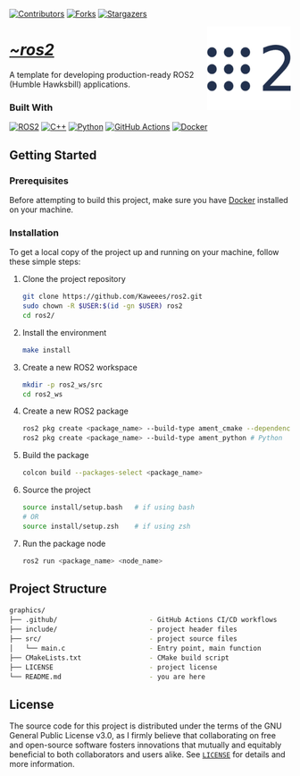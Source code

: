 <!-- PROJECT SHIELDS -->
<!--
*** I'm using markdown "reference style" links for readability.
*** Reference links are enclosed in brackets [ ] instead of parentheses ( ).
*** See the bottom of this document for the declaration of the reference variables
*** for contributors-url, forks-url, etc. This is an optional, concise syntax you may use.
*** https://www.markdownguide.org/basic-syntax/#reference-style-links
-->
<div align="left">

[![Contributors][contributors-shield]][contributors-url]
[![Forks][forks-shield]][forks-url]
[![Stargazers][stars-shield]][stars-url]

</div>

<a href="https://github.com/Kaweees/ros2">
  <img alt="ROS2 Logo" src="assets/img/ros2.png" align="right" width="150">
</a>

<div align="left">
  <h1><em><a href="https://miguelvf.dev/blog/dotfiles/compendium">~ros2</a></em></h1>
</div>

<!-- ABOUT THE PROJECT -->

A template for developing production-ready ROS2 (Humble Hawksbill) applications.

### Built With

[![ROS2][ROS2-shield]][ROS2-url]
[![C++][C++-shield]][C++-url]
[![Python][Python-shield]][Python-url]
[![GitHub Actions][github-actions-shield]][github-actions-url]
[![Docker][Docker-shield]][Docker-url]

<!-- GETTING STARTED -->

## Getting Started

### Prerequisites

Before attempting to build this project, make sure you have [Docker](https://www.docker.com/products/docker-desktop/) installed on your machine.

### Installation

To get a local copy of the project up and running on your machine, follow these simple steps:

1. Clone the project repository

   ```sh
   git clone https://github.com/Kaweees/ros2.git
   sudo chown -R $USER:$(id -gn $USER) ros2
   cd ros2/

   ```

2. Install the environment

   ```sh
   make install
   ```

3. Create a new ROS2 workspace

   ```sh
   mkdir -p ros2_ws/src
   cd ros2_ws
   ```

4. Create a new ROS2 package

   ```sh
   ros2 pkg create <package_name> --build-type ament_cmake --dependencies rclcpp rclpy std_msgs # CMake
   ros2 pkg create <package_name> --build-type ament_python # Python
   ```

5. Build the package

   ```sh
   colcon build --packages-select <package_name>
   ```

6. Source the project

   ```sh
   source install/setup.bash   # if using bash
   # OR
   source install/setup.zsh    # if using zsh
   ```

7. Run the package node

   ```sh
   ros2 run <package_name> <node_name>
   ```

<!-- PROJECT FILE STRUCTURE -->

## Project Structure

```sh
graphics/
├── .github/                       - GitHub Actions CI/CD workflows
├── include/                       - project header files
├── src/                           - project source files
│   └── main.c                     - Entry point, main function
├── CMakeLists.txt                 - CMake build script
├── LICENSE                        - project license
└── README.md                      - you are here
```

## License

The source code for this project is distributed under the terms of the GNU General Public License v3.0, as I firmly believe that collaborating on free and open-source software fosters innovations that mutually and equitably beneficial to both collaborators and users alike. See [`LICENSE`](./LICENSE) for details and more information.

<!-- MARKDOWN LINKS & IMAGES -->
<!-- https://www.markdownguide.org/basic-syntax/#reference-style-links -->

[contributors-shield]: https://img.shields.io/github/contributors/Kaweees/ros2.svg?style=for-the-badge
[contributors-url]: https://github.com/Kaweees/ros2/graphs/contributors
[forks-shield]: https://img.shields.io/github/forks/Kaweees/ros2.svg?style=for-the-badge
[forks-url]: https://github.com/Kaweees/ros2/network/members
[stars-shield]: https://img.shields.io/github/stars/Kaweees/ros2.svg?style=for-the-badge
[stars-url]: https://github.com/Kaweees/ros2/stargazers

<!-- MARKDOWN SHIELD BAGDES & LINKS -->
<!-- https://github.com/Ileriayo/markdown-badges -->
[ROS2-shield]: https://img.shields.io/badge/ROS2-%23008080.svg?style=for-the-badge&logo=ros&logoColor=22314E&labelColor=222222&color=22314E
[ROS2-url]: https://www.ros.org/
[C++-shield]: https://img.shields.io/badge/C++-%23008080.svg?style=for-the-badge&logo=c%2B%2B&logoColor=004482&labelColor=222222&color=004482
[C++-url]: https://isocpp.org/
[Python-shield]: https://img.shields.io/badge/Python-%23008080.svg?style=for-the-badge&logo=python&logoColor=306998&labelColor=222222&color=306998
[Python-url]: https://www.python.org/
[github-actions-shield]: https://img.shields.io/badge/github%20actions-%232671E5.svg?style=for-the-badge&logo=githubactions&logoColor=2671E5&labelColor=222222&color=2671E5
[github-actions-url]: https://github.com/features/actions
[Docker-shield]: https://img.shields.io/badge/docker-%232671E5.svg?style=for-the-badge&logo=docker&logoColor=1D63ED&labelColor=222222&color=1D63ED
[Docker-url]: https://www.docker.com/
